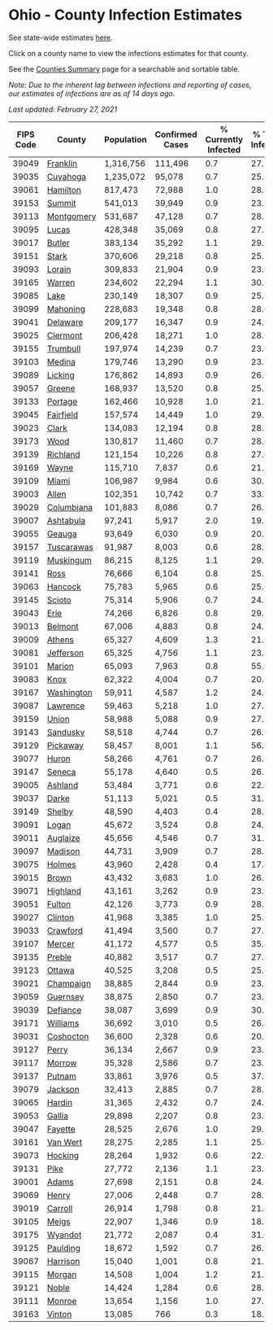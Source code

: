 # Ohio - County Infection Estimates

See state-wide estimates [here](/infections/us-oh).

Click on a county name to view the infections estimates for that county.

See the [Counties Summary](/infections/summary-counties) page for a searchable and sortable table.

*Note: Due to the inherent lag between infections and reporting of cases, our estimates of infections are as of 14 days ago.*

*Last updated: February 27, 2021*

|   FIPS Code |                   County |   Population |   Confirmed Cases |   % Currently Infected |   % Total Infected |
|-------------|--------------------------|--------------|-------------------|------------------------|--------------------|
|       39049 |     [Franklin](franklin) |    1,316,756 |           111,496 |                    0.7 |               27.7 |
|       39035 |     [Cuyahoga](cuyahoga) |    1,235,072 |            95,078 |                    0.7 |               25.3 |
|       39061 |     [Hamilton](hamilton) |      817,473 |            72,988 |                    1.0 |               28.8 |
|       39153 |         [Summit](summit) |      541,013 |            39,949 |                    0.9 |               23.8 |
|       39113 | [Montgomery](montgomery) |      531,687 |            47,128 |                    0.7 |               28.2 |
|       39095 |           [Lucas](lucas) |      428,348 |            35,069 |                    0.8 |               27.1 |
|       39017 |         [Butler](butler) |      383,134 |            35,292 |                    1.1 |               29.1 |
|       39151 |           [Stark](stark) |      370,606 |            29,218 |                    0.8 |               25.3 |
|       39093 |         [Lorain](lorain) |      309,833 |            21,904 |                    0.9 |               23.0 |
|       39165 |         [Warren](warren) |      234,602 |            22,294 |                    1.1 |               30.1 |
|       39085 |             [Lake](lake) |      230,149 |            18,307 |                    0.9 |               25.3 |
|       39099 |     [Mahoning](mahoning) |      228,683 |            19,348 |                    0.8 |               28.6 |
|       39041 |     [Delaware](delaware) |      209,177 |            16,347 |                    0.9 |               24.9 |
|       39025 |     [Clermont](clermont) |      206,428 |            18,271 |                    1.0 |               28.0 |
|       39155 |     [Trumbull](trumbull) |      197,974 |            14,239 |                    0.7 |               23.6 |
|       39103 |         [Medina](medina) |      179,746 |            13,290 |                    0.9 |               23.7 |
|       39089 |       [Licking](licking) |      176,862 |            14,893 |                    0.9 |               26.8 |
|       39057 |         [Greene](greene) |      168,937 |            13,520 |                    0.8 |               25.2 |
|       39133 |       [Portage](portage) |      162,466 |            10,928 |                    1.0 |               21.6 |
|       39045 |   [Fairfield](fairfield) |      157,574 |            14,449 |                    1.0 |               29.2 |
|       39023 |           [Clark](clark) |      134,083 |            12,194 |                    0.8 |               28.8 |
|       39173 |             [Wood](wood) |      130,817 |            11,460 |                    0.7 |               28.0 |
|       39139 |     [Richland](richland) |      121,154 |            10,226 |                    0.8 |               27.0 |
|       39169 |           [Wayne](wayne) |      115,710 |             7,837 |                    0.6 |               21.8 |
|       39109 |           [Miami](miami) |      106,987 |             9,984 |                    0.6 |               30.1 |
|       39003 |           [Allen](allen) |      102,351 |            10,742 |                    0.7 |               33.5 |
|       39029 | [Columbiana](columbiana) |      101,883 |             8,086 |                    0.7 |               26.7 |
|       39007 |   [Ashtabula](ashtabula) |       97,241 |             5,917 |                    2.0 |               19.3 |
|       39055 |         [Geauga](geauga) |       93,649 |             6,030 |                    0.9 |               20.9 |
|       39157 | [Tuscarawas](tuscarawas) |       91,987 |             8,003 |                    0.6 |               28.3 |
|       39119 |   [Muskingum](muskingum) |       86,215 |             8,125 |                    1.1 |               29.5 |
|       39141 |             [Ross](ross) |       76,666 |             6,104 |                    0.8 |               25.1 |
|       39063 |       [Hancock](hancock) |       75,783 |             5,965 |                    0.6 |               25.0 |
|       39145 |         [Scioto](scioto) |       75,314 |             5,906 |                    0.7 |               24.7 |
|       39043 |             [Erie](erie) |       74,266 |             6,826 |                    0.8 |               29.5 |
|       39013 |       [Belmont](belmont) |       67,006 |             4,883 |                    0.8 |               24.1 |
|       39009 |         [Athens](athens) |       65,327 |             4,609 |                    1.3 |               21.6 |
|       39081 |   [Jefferson](jefferson) |       65,325 |             4,756 |                    1.1 |               23.3 |
|       39101 |         [Marion](marion) |       65,093 |             7,963 |                    0.8 |               55.0 |
|       39083 |             [Knox](knox) |       62,322 |             4,004 |                    0.7 |               20.4 |
|       39167 | [Washington](washington) |       59,911 |             4,587 |                    1.2 |               24.6 |
|       39087 |     [Lawrence](lawrence) |       59,463 |             5,218 |                    1.0 |               27.5 |
|       39159 |           [Union](union) |       58,988 |             5,088 |                    0.9 |               27.1 |
|       39143 |     [Sandusky](sandusky) |       58,518 |             4,744 |                    0.7 |               26.1 |
|       39129 |     [Pickaway](pickaway) |       58,457 |             8,001 |                    1.1 |               56.4 |
|       39077 |           [Huron](huron) |       58,266 |             4,761 |                    0.7 |               26.1 |
|       39147 |         [Seneca](seneca) |       55,178 |             4,640 |                    0.5 |               26.7 |
|       39005 |       [Ashland](ashland) |       53,484 |             3,771 |                    0.6 |               22.4 |
|       39037 |           [Darke](darke) |       51,113 |             5,021 |                    0.5 |               31.8 |
|       39149 |         [Shelby](shelby) |       48,590 |             4,403 |                    0.4 |               28.8 |
|       39091 |           [Logan](logan) |       45,672 |             3,524 |                    0.8 |               24.4 |
|       39011 |     [Auglaize](auglaize) |       45,656 |             4,546 |                    0.7 |               31.5 |
|       39097 |       [Madison](madison) |       44,731 |             3,909 |                    0.7 |               28.1 |
|       39075 |         [Holmes](holmes) |       43,960 |             2,428 |                    0.4 |               17.4 |
|       39015 |           [Brown](brown) |       43,432 |             3,683 |                    1.0 |               26.8 |
|       39071 |     [Highland](highland) |       43,161 |             3,262 |                    0.9 |               23.6 |
|       39051 |         [Fulton](fulton) |       42,126 |             3,773 |                    0.9 |               28.3 |
|       39027 |       [Clinton](clinton) |       41,968 |             3,385 |                    1.0 |               25.6 |
|       39033 |     [Crawford](crawford) |       41,494 |             3,560 |                    0.7 |               27.7 |
|       39107 |         [Mercer](mercer) |       41,172 |             4,577 |                    0.5 |               35.4 |
|       39135 |         [Preble](preble) |       40,882 |             3,517 |                    0.7 |               27.3 |
|       39123 |         [Ottawa](ottawa) |       40,525 |             3,208 |                    0.5 |               25.6 |
|       39021 |   [Champaign](champaign) |       38,885 |             2,844 |                    0.9 |               23.1 |
|       39059 |     [Guernsey](guernsey) |       38,875 |             2,850 |                    0.7 |               23.3 |
|       39039 |     [Defiance](defiance) |       38,087 |             3,699 |                    0.9 |               30.7 |
|       39171 |     [Williams](williams) |       36,692 |             3,010 |                    0.5 |               26.4 |
|       39031 |   [Coshocton](coshocton) |       36,600 |             2,328 |                    0.6 |               20.2 |
|       39127 |           [Perry](perry) |       36,134 |             2,667 |                    0.9 |               23.3 |
|       39117 |         [Morrow](morrow) |       35,328 |             2,586 |                    0.7 |               23.7 |
|       39137 |         [Putnam](putnam) |       33,861 |             3,976 |                    0.5 |               37.2 |
|       39079 |       [Jackson](jackson) |       32,413 |             2,885 |                    0.7 |               28.1 |
|       39065 |         [Hardin](hardin) |       31,365 |             2,432 |                    0.7 |               24.7 |
|       39053 |         [Gallia](gallia) |       29,898 |             2,207 |                    0.8 |               23.4 |
|       39047 |       [Fayette](fayette) |       28,525 |             2,676 |                    1.0 |               29.5 |
|       39161 |     [Van Wert](van-wert) |       28,275 |             2,285 |                    1.1 |               25.4 |
|       39073 |       [Hocking](hocking) |       28,264 |             1,932 |                    0.6 |               22.0 |
|       39131 |             [Pike](pike) |       27,772 |             2,136 |                    1.1 |               23.8 |
|       39001 |           [Adams](adams) |       27,698 |             2,151 |                    0.8 |               24.2 |
|       39069 |           [Henry](henry) |       27,006 |             2,448 |                    0.7 |               28.3 |
|       39019 |       [Carroll](carroll) |       26,914 |             1,798 |                    0.8 |               21.4 |
|       39105 |           [Meigs](meigs) |       22,907 |             1,346 |                    0.9 |               18.2 |
|       39175 |       [Wyandot](wyandot) |       21,772 |             2,087 |                    0.4 |               31.0 |
|       39125 |     [Paulding](paulding) |       18,672 |             1,592 |                    0.7 |               26.9 |
|       39067 |     [Harrison](harrison) |       15,040 |             1,001 |                    0.8 |               21.2 |
|       39115 |         [Morgan](morgan) |       14,508 |             1,004 |                    1.2 |               21.6 |
|       39121 |           [Noble](noble) |       14,424 |             1,284 |                    0.6 |               28.1 |
|       39111 |         [Monroe](monroe) |       13,654 |             1,156 |                    1.0 |               27.3 |
|       39163 |         [Vinton](vinton) |       13,085 |               766 |                    0.3 |               18.7 |